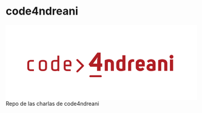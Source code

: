 # code4ndreani
<img src="images/code4ndreani_logo.PNG" style="float: left; margin-right: 10px;"/>
Repo de las charlas de code4ndreani
